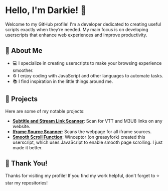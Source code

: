 # Hello, I'm Darkie! 👋

Welcome to my GitHub profile! I'm a developer dedicated to creating useful scripts exactly when they’re needed. My main focus is on developing userscripts that enhance web experiences and improve productivity.

## 🌟 About Me

- 💻 I specialize in creating userscripts to make your browsing experience smoother.
- ⚙️ I enjoy coding with JavaScript and other languages to automate tasks.
- 📚 I find inspiration in the little things around me.

## 🚀 Projects

Here are some of my notable projects:

- **[Subtitle and Stream Link Scanner](link-to-your-project)**: Scan for VTT and M3U8 links on any website.
- **[Iframe Source Scanner](link-to-your-project)**: Scans the webpage for all iframe sources.
- **[Smooth Scroll Function](https://greasyfork.org/en/scripts/501620-smooth-scroll-function)**: Winceptor (on greasyfork) created this userscript, which uses JavaScript to enable smooth page scrolling. I just made it better.


## 📝 Thank You!

Thanks for visiting my profile! If you find my work helpful, don't forget to ⭐️ star my repositories!
